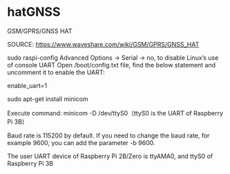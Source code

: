 # hatGNSS
GSM/GPRS/GNSS HAT

SOURCE: https://www.waveshare.com/wiki/GSM/GPRS/GNSS_HAT

sudo raspi-config
Advanced Options -> Serial -> no, 
to disable Linux’s use of console UART Open /boot/config.txt file, find the below statement and uncomment it to enable the UART:

enable_uart=1

sudo apt-get install minicom

Execute command: minicom -D /dev/ttyS0（ttyS0 is the UART of Raspberry Pi 3B）

Baud rate is 115200 by default. If you need to change the baud rate, for example 9600, you can add the parameter -b 9600.

The user UART device of Raspberry Pi 2B/Zero is ttyAMA0, and ttyS0 of Raspberry Pi 3B 
